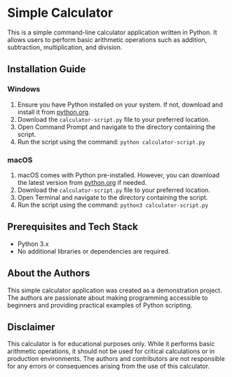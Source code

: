 # Simple Calculator

This is a simple command-line calculator application written in Python. It allows users to perform basic arithmetic operations such as addition, subtraction, multiplication, and division.

## Installation Guide

### Windows

1. Ensure you have Python installed on your system. If not, download and install it from [python.org](https://www.python.org/downloads/windows/).
2. Download the `calculator-script.py` file to your preferred location.
3. Open Command Prompt and navigate to the directory containing the script.
4. Run the script using the command: `python calculator-script.py`

### macOS

1. macOS comes with Python pre-installed. However, you can download the latest version from [python.org](https://www.python.org/downloads/mac-osx/) if needed.
2. Download the `calculator-script.py` file to your preferred location.
3. Open Terminal and navigate to the directory containing the script.
4. Run the script using the command: `python3 calculator-script.py`

## Prerequisites and Tech Stack

- Python 3.x
- No additional libraries or dependencies are required.

## About the Authors

This simple calculator application was created as a demonstration project. The authors are passionate about making programming accessible to beginners and providing practical examples of Python scripting.

## Disclaimer

This calculator is for educational purposes only. While it performs basic arithmetic operations, it should not be used for critical calculations or in production environments. The authors and contributors are not responsible for any errors or consequences arising from the use of this calculator.

